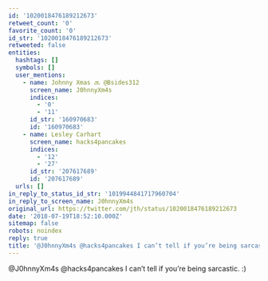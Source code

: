 ```yaml
---
id: '1020018476189212673'
retweet_count: '0'
favorite_count: '0'
id_str: '1020018476189212673'
retweeted: false
entities:
  hashtags: []
  symbols: []
  user_mentions:
    - name: Johnny Xmas 🔜 @Bsides312
      screen_name: J0hnnyXm4s
      indices:
        - '0'
        - '11'
      id_str: '160970683'
      id: '160970683'
    - name: Lesley Carhart
      screen_name: hacks4pancakes
      indices:
        - '12'
        - '27'
      id_str: '207617689'
      id: '207617689'
  urls: []
in_reply_to_status_id_str: '1019944841717960704'
in_reply_to_screen_name: J0hnnyXm4s
original_url: https://twitter.com/jth/status/1020018476189212673
date: '2018-07-19T18:52:10.000Z'
sitemap: false
robots: noindex
reply: true
title: '@J0hnnyXm4s @hacks4pancakes I can’t tell if you’re being sarcastic. :)'
---
```


@J0hnnyXm4s @hacks4pancakes I can’t tell if you’re being sarcastic. :)
